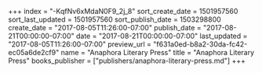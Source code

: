 +++
index = "-KqfNv6xMdaN0F9_2j_8"
sort_create_date = 1501957560
sort_last_updated = 1501957560
sort_publish_date = 1503298800
create_date = "2017-08-05T11:26:00-07:00"
publish_date = "2017-08-21T00:00:00-07:00"
date = "2017-08-21T00:00:00-07:00"
last_updated = "2017-08-05T11:26:00-07:00"
preview_url = "f631a0ed-b8a2-30da-fc42-ec05a6de2cf9"
name = "Anaphora Literary Press"
title = "Anaphora Literary Press"
books_publisher = ["publishers/anaphora-literary-press.md"]
+++
